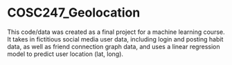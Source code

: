 # COSC247_Geolocation
This code/data was created as a final project for a machine learning course. It takes in fictitious social media user data, including login and posting habit data, as well as friend connection graph data, and uses a linear regression model to predict user location (lat, long).
